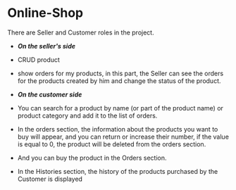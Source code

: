 # Online-Shop

There are Seller and Customer roles in the project.

- _**On the seller's side**_

- CRUD product
- show orders for my products, in this part, the Seller can see the orders for the products created by him and change the status of the product.

- _**On the customer side**_
- You can search for a product by name (or part of the product name) or product category and add it to the list of orders.

- In the orders section, the information about the products you want to buy will appear, and you can return or increase their number, if the value is equal to 0, the product will be deleted from the orders section.
- And you can buy the product in the Orders section.

- In the Histories section, the history of the products purchased by the Customer is displayed
